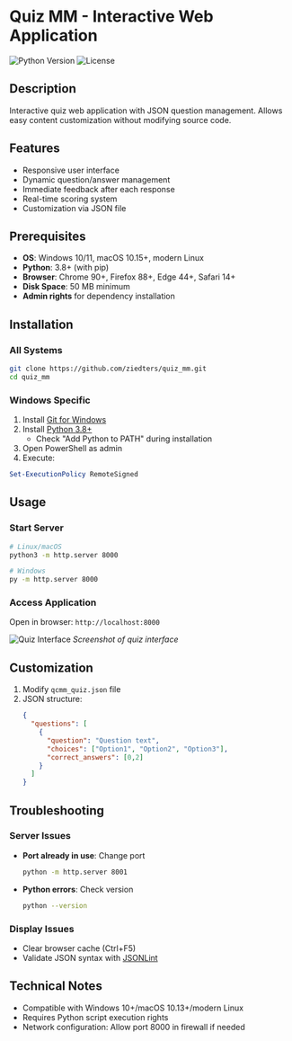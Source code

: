 # Quiz MM - Interactive Web Application

![Python Version](https://img.shields.io/badge/python-3.8%2B-blue)
![License](https://img.shields.io/badge/license-MIT-green)

## Description
Interactive quiz web application with JSON question management. Allows easy content customization without modifying source code.

## Features
- Responsive user interface
- Dynamic question/answer management
- Immediate feedback after each response
- Real-time scoring system
- Customization via JSON file

## Prerequisites
- **OS**: Windows 10/11, macOS 10.15+, modern Linux
- **Python**: 3.8+ (with pip)
- **Browser**: Chrome 90+, Firefox 88+, Edge 44+, Safari 14+
- **Disk Space**: 50 MB minimum
- **Admin rights** for dependency installation

## Installation

### All Systems
```bash
git clone https://github.com/ziedters/quiz_mm.git
cd quiz_mm
```

### Windows Specific
1. Install [Git for Windows](https://git-scm.com/download/win)
2. Install [Python 3.8+](https://www.python.org/downloads/windows/)
   - Check "Add Python to PATH" during installation
3. Open PowerShell as admin
4. Execute:
```powershell
Set-ExecutionPolicy RemoteSigned
```

## Usage

### Start Server
```bash
# Linux/macOS
python3 -m http.server 8000

# Windows
py -m http.server 8000
```

### Access Application
Open in browser:
`http://localhost:8000`

![Quiz Interface](screenshot.png)
*Screenshot of quiz interface*

## Customization
1. Modify `qcmm_quiz.json` file
2. JSON structure:
   ```json
   {
     "questions": [
       {
         "question": "Question text",
         "choices": ["Option1", "Option2", "Option3"],
         "correct_answers": [0,2]
       }
     ]
   }
   ```

## Troubleshooting
### Server Issues
- **Port already in use**: Change port
  ```bash
  python -m http.server 8001
  ```
- **Python errors**: Check version
  ```bash
  python --version
  ```

### Display Issues
- Clear browser cache (Ctrl+F5)
- Validate JSON syntax with [JSONLint](https://jsonlint.com/)

## Technical Notes
- Compatible with Windows 10+/macOS 10.13+/modern Linux
- Requires Python script execution rights
- Network configuration: Allow port 8000 in firewall if needed